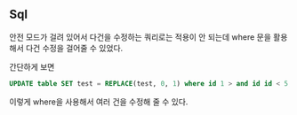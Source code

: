 ## Sql
안전 모드가 걸려 있어서 다건을 수정하는 쿼리로는 적용이 안 되는데 where 문을 활용해서 다건 수정을 걸어줄 수 있었다.

간단하게 보면 

```sql
UPDATE table SET test = REPLACE(test, 0, 1) where id 1 > and id id < 5;
```
이렇게 where을 사용해서 여러 건을 수정해 줄 수 있다.
